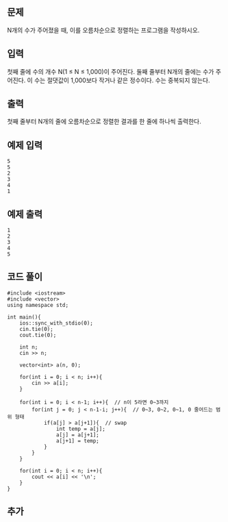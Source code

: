 ## 문제 
N개의 수가 주어졌을 때, 이를 오름차순으로 정렬하는 프로그램을 작성하시오.


## 입력
첫째 줄에 수의 개수 N(1 ≤ N ≤ 1,000)이 주어진다. 둘째 줄부터 N개의 줄에는 수가 주어진다. 이 수는 절댓값이 1,000보다 작거나 같은 정수이다. 수는 중복되지 않는다.


## 출력
첫째 줄부터 N개의 줄에 오름차순으로 정렬한 결과를 한 줄에 하나씩 출력한다.


## 예제 입력 
```
5
5
2
3
4
1
```

## 예제 출력  
```
1
2
3
4
5
```
## 코드 풀이
```
#include <iostream>
#include <vector>
using namespace std;

int main(){
    ios::sync_with_stdio(0);
    cin.tie(0);
    cout.tie(0);
    
    int n;
    cin >> n;
    
    vector<int> a(n, 0);
    
    for(int i = 0; i < n; i++){
        cin >> a[i];
    }
    
    for(int i = 0; i < n-1; i++){  // n이 5라면 0~3까지
        for(int j = 0; j < n-1-i; j++){  // 0~3, 0~2, 0~1, 0 줄어드는 범위 형태
            if(a[j] > a[j+1]){  // swap
                int temp = a[j];
                a[j] = a[j+1];
                a[j+1] = temp;
            }
        }
    }
    
    for(int i = 0; i < n; i++){
        cout << a[i] << '\n';
    }
}
```
## 추가
